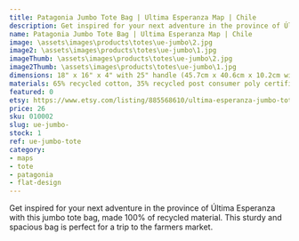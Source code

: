 ```yaml
---
title: Patagonia Jumbo Tote Bag | Ultima Esperanza Map | Chile
description: Get inspired for your next adventure in the province of Última Esperanza with this jumbo tote bag, made 100% of recycled material.
name: Patagonia Jumbo Tote Bag | Ultima Esperanza Map | Chile
image: \assets\images\products\totes\ue-jumbo\2.jpg
image2: \assets\images\products\totes\ue-jumbo\1.jpg
imageThumb: \assets\images\products\totes\ue-jumbo\2.jpg
image2Thumb: \assets\images\products\totes\ue-jumbo\1.jpg
dimensions: 18" x 16" x 4" with 25" handle (45.7cm x 40.6cm x 10.2cm with 63.5cm handle)
materials: 65% recycled cotton, 35% recycled post consumer poly certified
featured: 0
etsy: https://www.etsy.com/listing/885568610/ultima-esperanza-jumbo-tote-bag
price: 26
sku: 010002
slug: ue-jumbo-
stock: 1
ref: ue-jumbo-tote
category:
- maps
- tote
- patagonia
- flat-design
---
```

Get inspired for your next adventure in the province of Última Esperanza with this jumbo tote bag, made 100% of recycled material. This sturdy and spacious bag is perfect for a trip to the farmers market.
